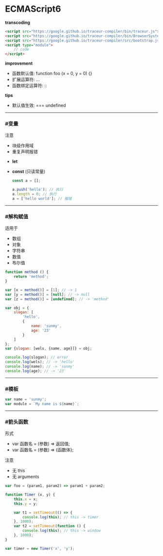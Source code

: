 # ECMAScript6 #

__transcoding__

```html
<script src="https://google.github.io/traceur-compiler/bin/traceur.js"></script>
<script src="https://google.github.io/traceur-compiler/bin/BrowserSystem.js"></script>
<script src="https://google.github.io/traceur-compiler/src/bootstrap.js"></script>
<script type="module">
    // code
</script>
```

__improvement__
- 函数默认值: function foo (x = 0, y = 0) {}
- 扩展运算符: ...
- 函数绑定运算符: ::

__tips__
- 默认值生效: === undefined

*****

### #变量 ###

注意
- 块级作用域
- 重复声明报错

+ __let__
+ __const__ (只读常量)

    ```javascript
    const a = [];
    
    a.push('hello'); // 执行
    a.length = 0; // 执行
    a = ['hello world']; // 报错
    ```

*****

### #解构赋值 ###

适用于
- 数组
- 对象
- 字符串
- 数值
- 布尔值

```javascript
function method () {
    return 'method';
}

var [x = method()] = [1]; // -> 1
var [y = method()] = [null]; // -> null
var [z = method()] = [undefined]; // -> 'method'
```
```javascript
var obj = {
    slogan: [
        'hello',
        {
            name: 'sunmy',
            age: '23'
        }
    ]
};
var {slogan: [wels, {name, age}]} = obj;

console.log(slogan); // error
console.log(wels); // -> 'hello'
console.log(name); // -> 'sunmy'
console.log(age); // -> '23'
```

*****

### #模板 ###

```javascript
var name = 'sunmy';
var module = `My name is ${name}`;
```

*****

### #箭头函数 ###

形式
- var 函数名 = (参数) => 返回值;
- var 函数名 = (参数) => {函数体};

注意
- 无 this
- 无 arguments

```javascript
var foo = (param1, param2) => param1 + param2;
```
```javascript
function Timer (x, y) {
    this.x = x;
    this.y = y;

    var t1 = setTimeout(() => {
        console.log(this); // this -> timer
    }, 1000);
    var t2 = setTimeout(function () {
        console.log(this); // this -> window
    }, 1000);
}

var timer = new Timer('x', 'y');
```